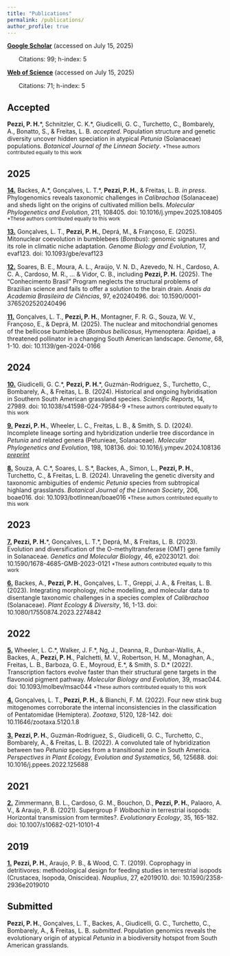 ```yaml
---
title: "Publications"
permalink: /publications/
author_profile: true
---
```


[**Google Scholar**](https://scholar.google.com/citations?user=NiOZDJIAAAAJ&hl=en) (accessed on July 15, 2025) 

&ensp; &nbsp; &nbsp; Citations: 99; h-index: 5

[**Web of Science**](https://www.webofscience.com/wos/author/record/GQQ-2544-2022) (accessed on July 15, 2025) 

&ensp; &nbsp; &nbsp; Citations: 71; h-index: 5

## Accepted

**Pezzi, P. H.**\*, Schnitzler, C. K.\*, Giudicelli, G. C., Turchetto, C., Bombarely, A., Bonatto, S., & Freitas, L. B. *accepted*.  Population structure and genetic diversity uncover hidden speciation in atypical *Petunia* (Solanaceae) populations. *Botanical Journal of the Linnean Society*. <small>\*These authors contributed equally to this work</small>

## 2025
[**14.**](https://doi.org/10.1016/j.ympev.2025.108405) Backes, A.\*, Gonçalves, L. T.\*, **Pezzi, P. H.**, & Freitas, L. B. *in press*. Phylogenomics reveals taxonomic challenges in *Calibrachoa* (Solanaceae) and sheds light on the origins of cultivated million bells. *Molecular Phylogenetics and Evolution*, 211, 108405. doi: 10.1016/j.ympev.2025.108405 <small>\*These authors contributed equally to this work</small>

[**13.**](https://doi.org/10.1093/gbe/evaf123) Gonçalves, L. T., **Pezzi, P. H.**, Deprá, M., & Françoso, E. (2025). Mitonuclear coevolution in bumblebees (*Bombus*): genomic signatures and its role in climatic niche adaptation. *Genome Biology and Evolution*, 17, evaf123. doi: 10.1093/gbe/evaf123

[**12.**](https://doi.org/10.1590/0001-3765202520240496) Soares, B. E., Moura, A. L., Araújo, V. N. D., Azevedo, N. H., Cardoso, A. C. A., Cardoso, M. R., ... & Vidor, C. B., including **Pezzi, P. H.** (2025). The “Conhecimento Brasil” Program neglects the structural problems of Brazilian science and fails to offer a solution to the brain drain. *Anais da Academia Brasileira de Ciências*, 97, e20240496. doi: 10.1590/0001-3765202520240496

[**11.**](https://doi.org/10.1139/gen-2024-0166) Gonçalves, L. T., **Pezzi, P. H.**, Montagner, F. R. G., Souza, W. V., Françoso, E., & Deprá, M. (2025). The nuclear and mitochondrial genomes of the bellicose bumblebee (*Bombus bellicosus*, Hymenoptera: Apidae), a threatened pollinator in a changing South American landscape. *Genome*,  68, 1-10. doi: 10.1139/gen-2024-0166

## 2024
[**10.**](https://doi.org/10.1038/s41598-024-79584-9) Giudicelli, G. C.\*, **Pezzi, P. H.**\*, Guzmán-Rodriguez, S., Turchetto, C., Bombarely, A., & Freitas, L. B. (2024). Historical and ongoing hybridisation in Southern South American grassland species. *Scientific Reports*, 14, 27989. doi: 10.1038/s41598-024-79584-9 <small>\*These authors contributed equally to this work</small>

[**9.**](https://doi.org/10.1016/j.ympev.2024.108136) **Pezzi, P. H.**, Wheeler, L. C., Freitas, L. B., & Smith, S. D. (2024). Incomplete lineage sorting and hybridization underlie tree discordance in *Petunia* and related genera (Petunieae, Solanaceae). *Molecular Phylogenetics and Evolution*, 198, 108136. doi: 10.1016/j.ympev.2024.108136 [*preprint*](https://doi.org/10.32942/X21W31)

[**8.**](https://doi.org/10.1093/botlinnean/boae016) Souza, A. C.\*, Soares, L. S.\*, Backes, A., Simon, L., **Pezzi, P. H.**, Turchetto, C., & Freitas, L. B. (2024). Unraveling the genetic diversity and taxonomic ambiguities of endemic *Petunia* species from subtropical highland grasslands. *Botanical Journal of the Linnean Society*, 206, boae016. doi: 10.1093/botlinnean/boae016 <small>\*These authors contributed equally to this work</small>

## 2023
[**7.**](https://doi.org/10.1590/1678-4685-GMB-2023-0121) **Pezzi, P. H.**\*, Gonçalves, L. T.\*, Deprá, M., & Freitas, L. B. (2023). Evolution and diversification of the O-methyltransferase (OMT) gene family in Solanaceae. *Genetics and Molecular Biology*, 46, e20230121. doi: 10.1590/1678-4685-GMB-2023-0121 <small>\*These authors contributed equally to this work</small>

[**6.**](https://doi.org/10.1080/17550874.2023.2274842) Backes, A., **Pezzi, P. H.**, Gonçalves, L. T., Greppi, J. A., & Freitas, L. B. (2023). Integrating morphology, niche modelling, and molecular data to disentangle taxonomic challenges in a species complex of *Calibrachoa* (Solanaceae). *Plant Ecology & Diversity*, 16, 1-13. doi: 10.1080/17550874.2023.2274842

## 2022
[**5.**](https://doi.org/10.1093/molbev/msac044) Wheeler, L. C.\*, Walker, J. F.\*, Ng, J., Deanna, R., Dunbar-Wallis, A., Backes, A., **Pezzi, P. H.**, Palchetti, M. V., Robertson, H. M., Monaghan, A., Freitas, L. B., Barboza, G. E., Moyroud, E.\*, & Smith, S. D.\* (2022). Transcription factors evolve faster than their structural gene targets in the flavonoid pigment pathway. *Molecular Biology and Evolution*, 39, msac044. doi: 10.1093/molbev/msac044 <small>\*These authors contributed equally to this work</small>

[**4.**](https://doi.org/10.11646/zootaxa.5120.1.8) Gonçalves, L. T., **Pezzi, P. H.**, & Bianchi, F. M. (2022). Four new stink bug mitogenomes corroborate the internal inconsistencies in the classification of Pentatomidae (Hemiptera). *Zootaxa*, 5120, 128-142. doi: 10.11646/zootaxa.5120.1.8

[**3.**](https://doi.org/10.1016/j.ppees.2022.125688) **Pezzi, P. H.**, Guzmán-Rodriguez, S., Giudicelli, G. C., Turchetto, C., Bombarely, A., & Freitas, L. B. (2022). A convoluted tale of hybridization between two *Petunia* species from a transitional zone in South America. *Perspectives in Plant Ecology, Evolution and Systematics*, 56, 125688. doi: 10.1016/j.ppees.2022.125688

## 2021
[**2.**](https://doi.org/10.1007/s10682-021-10101-4) Zimmermann, B. L., Cardoso, G. M., Bouchon, D., **Pezzi, P. H.**, Palaoro, A. V., & Araujo, P. B. (2021). Supergroup F *Wolbachia* in terrestrial isopods: Horizontal transmission from termites?. *Evolutionary Ecology*, 35, 165-182. doi: 10.1007/s10682-021-10101-4

## 2019
[**1.**](https://doi.org/10.1590/2358-2936e2019010) **Pezzi, P. H.**, Araujo, P. B., & Wood, C. T. (2019). Coprophagy in detritivores: methodological design for feeding studies in terrestrial isopods (Crustacea, Isopoda, Oniscidea). *Nauplius*, 27, e2019010. doi: 10.1590/2358-2936e2019010

## Submitted

**Pezzi, P. H.**, Gonçalves, L. T., Backes, A., Giudicelli, G. C., Turchetto, C., Bombarely, A., & Freitas, L. B. *submitted*. Population genomics reveals the evolutionary origin of atypical *Petunia* in a biodiversity hotspot from South American grasslands.
